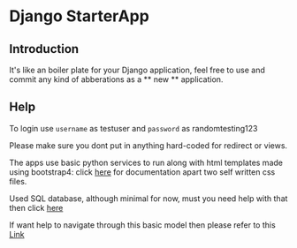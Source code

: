 # Django StarterApp

## Introduction
It's like an boiler plate for your Django application, feel free to use and commit any kind of abberations as a ** new ** application.

## Help
To login use `username` as testuser and `password` as randomtesting123

Please make sure you dont put in anything hard-coded for redirect or views.

The apps use basic python services to run along with html templates made using bootstrap4: click [here](https://getbootstrap.com/docs/4.3/getting-started/introduction/) for documentation apart two self written css files.

Used SQL database, although minimal for now, must you need help with that then click [here](https://www.w3schools.com/sql/)

If want help to navigate through this basic model then please refer to this [Link](https://www.youtube.com/watch?v=UmljXZIypDc&list=PL-osiE80TeTtoQCKZ03TU5fNfx2UY6U4p)

